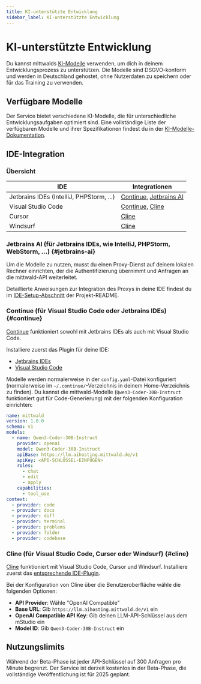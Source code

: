 ```yaml
---
title: KI-unterstützte Entwicklung
sidebar_label: KI-unterstützte Entwicklung
---
```


# KI-unterstützte Entwicklung

Du kannst mittwalds [KI-Modelle](/docs/v2/platform/aihosting) verwenden, um dich in deinem Entwicklungsprozess zu unterstützen. Die Modelle sind DSGVO-konform und werden in Deutschland gehostet, ohne Nutzerdaten zu speichern oder für das Training zu verwenden.

## Verfügbare Modelle

Der Service bietet verschiedene KI-Modelle, die für unterschiedliche Entwicklungsaufgaben optimiert sind. Eine vollständige Liste der verfügbaren Modelle und ihrer Spezifikationen findest du in der [KI-Modelle-Dokumentation](/docs/v2/platform/aihosting/models).

## IDE-Integration

### Übersicht

| IDE                                      | Integrationen                                        |
| ---------------------------------------- | ---------------------------------------------------- |
| Jetbrains IDEs (IntelliJ, PHPStorm, ...) | [Continue](#continue), [Jetbrains AI](#jetbrains-ai) |
| Visual Studio Code                       | [Continue](#continue), [Cline](#cline)               |
| Cursor                                   | [Cline](#cline)                                      |
| Windsurf                                 | [Cline](#cline)                                      |

### Jetbrains AI (für Jetbrains IDEs, wie IntelliJ, PHPStorm, WebStorm, ...) {#jetbrains-ai}

Um die Modelle zu nutzen, musst du einen Proxy-Dienst auf deinem lokalen Rechner einrichten, der die Authentifizierung übernimmt und Anfragen an die mittwald-API weiterleitet.

Detaillierte Anweisungen zur Integration des Proxys in deine IDE findest du im [IDE-Setup-Abschnitt](https://github.com/mittwald/llm-proxy#ide-setup) der Projekt-README.

### Continue (für Visual Studio Code oder Jetbrains IDEs) {#continue}

[Continue](https://www.continue.dev) funktioniert sowohl mit Jetbrains IDEs als auch mit Visual Studio Code.

Installiere zuerst das Plugin für deine IDE:

- [Jetbrains IDEs](https://plugins.jetbrains.com/plugin/22707-continue)
- [Visual Studio Code](https://marketplace.visualstudio.com/items?itemName=Continue.continue)

Modelle werden normalerweise in der `config.yaml`-Datei konfiguriert (normalerweise im `~/.continue/`-Verzeichnis in deinem Home-Verzeichnis zu finden). Du kannst die mittwald-Modelle (`Qwen3-Coder-30B-Instruct` funktioniert gut für Code-Generierung) mit der folgenden Konfiguration einrichten:

```yaml
name: mittwald
version: 1.0.0
schema: v1
models:
  - name: Qwen3-Coder-30B-Instruct
    provider: openai
    model: Qwen3-Coder-30B-Instruct
    apiBase: https://llm.aihosting.mittwald.de/v1
    apiKey: <API-SCHLÜSSEL-EINFÜGEN>
    roles:
      - chat
      - edit
      - apply
    capabilities:
      - tool_use
context:
  - provider: code
  - provider: docs
  - provider: diff
  - provider: terminal
  - provider: problems
  - provider: folder
  - provider: codebase
```

### Cline (für Visual Studio Code, Cursor oder Windsurf) {#cline}

[Cline](https://cline.bot) funktioniert mit Visual Studio Code, Cursor und Windsurf. Installiere zuerst das [entsprechende IDE-Plugin](https://marketplace.visualstudio.com/items?itemName=saoudrizwan.claude-dev).

Bei der Konfiguration von Cline über die Benutzeroberfläche wähle die folgenden Optionen:

- **API Provider**: Wähle "OpenAI Compatible"
- **Base URL**: Gib `https://llm.aihosting.mittwald.de/v1` ein
- **OpenAI Compatible API Key**: Gib deinen LLM-API-Schlüssel aus dem mStudio ein
- **Model ID**: Gib `Qwen3-Coder-30B-Instruct` ein

## Nutzungslimits

Während der Beta-Phase ist jeder API-Schlüssel auf 300 Anfragen pro Minute begrenzt. Der Service ist derzeit kostenlos in der Beta-Phase, die vollständige Veröffentlichung ist für 2025 geplant.
